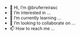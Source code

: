 - 👋 Hi, I’m @bruferreirasc
- 👀 I’m interested in ...
- 🌱 I’m currently learning ...
- 💞️ I’m looking to collaborate on ...
- 📫 How to reach me ...

<!---
bruferreirasc/bruferreirasc is a ✨ special ✨ repository because its `README.md` (this file) appears on your GitHub profile.
You can click the Preview link to take a look at your changes.
--->
